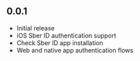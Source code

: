 ## 0.0.1

* Initial release
* iOS Sber ID authentication support
* Check Sber ID app installation
* Web and native app authentication flows